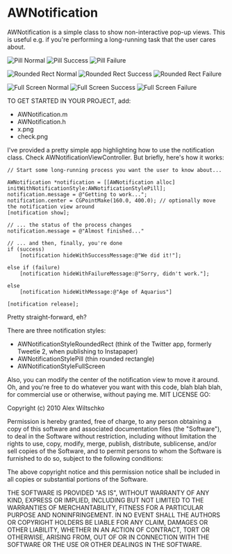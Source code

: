 AWNotification
=======

AWNotification is a simple class to show non-interactive pop-up views. This is useful e.g. if you're performing a long-running task that the user cares about.

![Pill Normal](http://github.com/alexbw/AWNotification/raw/master/Screenshots/Pill_Normal.png "Pill Normal")
![Pill Success](http://github.com/alexbw/AWNotification/raw/master/Screenshots/Pill_Success.png "Pill Success")
![Pill Failure](http://github.com/alexbw/AWNotification/raw/master/Screenshots/Pill_Failure.png "Pill Failure")  

![Rounded Rect Normal](http://github.com/alexbw/AWNotification/raw/master/Screenshots/RoundedRect_Normal.png "Rounded Rect Normal")
![Rounded Rect Success](http://github.com/alexbw/AWNotification/raw/master/Screenshots/RoundedRect_Success.png "Rounded Rect Success")
![Rounded Rect Failure](http://github.com/alexbw/AWNotification/raw/master/Screenshots/RoundedRect_Failure.png "Rounded Rect Failure")   

![Full Screen Normal](http://github.com/alexbw/AWNotification/raw/master/Screenshots/FullScreen_Normal.png "Full Screen Normal")
![Full Screen Success](http://github.com/alexbw/AWNotification/raw/master/Screenshots/FullScreen_Success.png "Full Screen Success")
![Full Screen Failure](http://github.com/alexbw/AWNotification/raw/master/Screenshots/FullScreen_Failure.png "Full Screen Failure")  


TO GET STARTED IN YOUR PROJECT, add:

* AWNotification.m
* AWNotification.h
* x.png
* check.png

I've provided a pretty simple app highlighting how to use the notification class. Check AWNotificationViewController. But briefly, here's how it works:

	// Start some long-running process you want the user to know about...

	AWNotification *notification = [[AWNotification alloc] initWithNotificationStyle:AWNotificationStylePill];
	notification.message = @"Getting to work...";
	notification.center = CGPointMake(160.0, 400.0); // optionally move the notification view around
	[notification show];
	
	// ... the status of the process changes
	notification.message = @"Almost finished..."
	
	// ... and then, finally, you're done
	if (success)
		[notification hideWithSuccessMessage:@"We did it!"];
		
	else if (failure)
		[notification hideWithFailureMessage:@"Sorry, didn't work."];
		
	else
		[notification hideWithMessage:@"Age of Aquarius"]

 	[notification release];

Pretty straight-forward, eh?

There are three notification styles:

- AWNotificationStyleRoundedRect (think of the Twitter app, formerly Tweetie 2, when publishing to Instapaper)
- AWNotificationStylePill (thin rounded rectangle)
- AWNotificationStyleFullScreen 

Also, you can modify the center of the notification view to move it around.
Oh, and you're free to do whatever you want with this code, blah blah blah, for commercial use or otherwise, without paying me. MIT LICENSE GO:

 Copyright (c) 2010 Alex Wiltschko

 Permission is hereby granted, free of charge, to any person obtaining a copy
 of this software and associated documentation files (the "Software"), to deal
 in the Software without restriction, including without limitation the rights
 to use, copy, modify, merge, publish, distribute, sublicense, and/or sell
 copies of the Software, and to permit persons to whom the Software is
 furnished to do so, subject to the following conditions:

 The above copyright notice and this permission notice shall be included in
 all copies or substantial portions of the Software.

 THE SOFTWARE IS PROVIDED "AS IS", WITHOUT WARRANTY OF ANY KIND, EXPRESS OR
 IMPLIED, INCLUDING BUT NOT LIMITED TO THE WARRANTIES OF MERCHANTABILITY,
 FITNESS FOR A PARTICULAR PURPOSE AND NONINFRINGEMENT. IN NO EVENT SHALL THE
 AUTHORS OR COPYRIGHT HOLDERS BE LIABLE FOR ANY CLAIM, DAMAGES OR OTHER
 LIABILITY, WHETHER IN AN ACTION OF CONTRACT, TORT OR OTHERWISE, ARISING FROM,
 OUT OF OR IN CONNECTION WITH THE SOFTWARE OR THE USE OR OTHER DEALINGS IN
 THE SOFTWARE.
